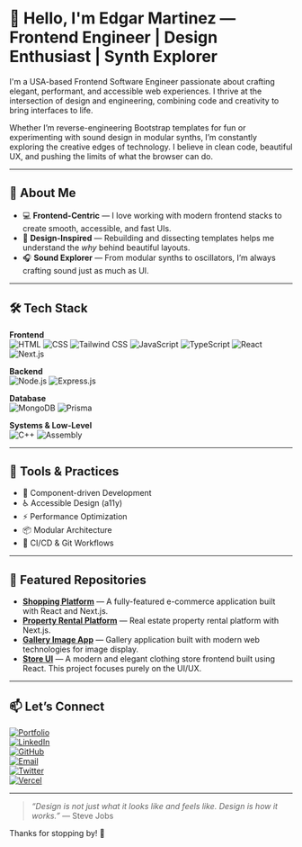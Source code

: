 # 👋 Hello, I'm Edgar Martinez — Frontend Engineer | Design Enthusiast | Synth Explorer

I'm a USA-based Frontend Software Engineer passionate about crafting elegant, performant, and accessible web experiences. I thrive at the intersection of design and engineering, combining code and creativity to bring interfaces to life.

Whether I’m reverse-engineering Bootstrap templates for fun or experimenting with sound design in modular synths, I’m constantly exploring the creative edges of technology. I believe in clean code, beautiful UX, and pushing the limits of what the browser can do.

---

## 🎯 About Me

- 💻 **Frontend-Centric** — I love working with modern frontend stacks to create smooth, accessible, and fast UIs.
- 🎨 **Design-Inspired** — Rebuilding and dissecting templates helps me understand the *why* behind beautiful layouts.
- 🎧 **Sound Explorer** — From modular synths to oscillators, I’m always crafting sound just as much as UI.

---

## 🛠️ Tech Stack

**Frontend**  
![HTML](https://img.shields.io/badge/HTML5-E34F26?style=for-the-badge&logo=html5&logoColor=white)
![CSS](https://img.shields.io/badge/CSS3-1572B6?style=for-the-badge&logo=css3&logoColor=white)
![Tailwind CSS](https://img.shields.io/badge/Tailwind%20CSS-38B2AC?style=for-the-badge&logo=tailwind-css&logoColor=white)
![JavaScript](https://img.shields.io/badge/JavaScript-F7DF1E?style=for-the-badge&logo=javascript&logoColor=black)
![TypeScript](https://img.shields.io/badge/TypeScript-3178C6?style=for-the-badge&logo=typescript&logoColor=white)
![React](https://img.shields.io/badge/React-61DAFB?style=for-the-badge&logo=react&logoColor=black)
![Next.js](https://img.shields.io/badge/Next.js-000000?style=for-the-badge&logo=next.js&logoColor=white)

**Backend**  
![Node.js](https://img.shields.io/badge/Node.js-339933?style=for-the-badge&logo=node.js&logoColor=white)
![Express.js](https://img.shields.io/badge/Express.js-000000?style=for-the-badge&logo=express&logoColor=white)

**Database**  
![MongoDB](https://img.shields.io/badge/MongoDB-47A248?style=for-the-badge&logo=mongodb&logoColor=white)
![Prisma](https://img.shields.io/badge/Prisma-2D3748?style=for-the-badge&logo=prisma&logoColor=white)

**Systems & Low-Level**  
![C++](https://img.shields.io/badge/C++-00599C?style=for-the-badge&logo=c%2B%2B&logoColor=white)
![Assembly](https://img.shields.io/badge/Assembly-555555?style=for-the-badge&logo=assemblyscript&logoColor=white)

---

## 🔧 Tools & Practices

- 🧪 Component-driven Development
- ♿ Accessible Design (a11y)
- ⚡ Performance Optimization
- 📦 Modular Architecture
- 🔁 CI/CD & Git Workflows

---

## 📁 Featured Repositories

- **[Shopping Platform](https://github.com/EdgarMartinez26/Shopping-PlatForm/tree/main/e-commerce)** — A fully-featured e-commerce application built with React and Next.js.
- **[Property Rental Platform](https://github.com/EdgarMartinez26/Property/tree/main/property-air-nextjs)** — Real estate property rental platform with Next.js.
- **[Gallery Image App](https://github.com/EdgarMartinez26/gallery-image)** — Gallery application built with modern web technologies for image display.
- **[Store UI](https://github.com/EdgarMartinez26/Clothes-Store)** — A modern and elegant clothing store frontend built using React. This project focuses purely on the UI/UX.

---

## 📫 Let’s Connect

[![Portfolio](https://img.shields.io/badge/Portfolio-255E63?style=for-the-badge&logo=About.me&logoColor=white)](https://portafolio-25.vercel.app/)  
[![LinkedIn](https://img.shields.io/badge/LinkedIn-0077B5?style=for-the-badge&logo=linkedin&logoColor=white)](https://www.linkedin.com/in/edgar-ivan-martinez-santiago-a76016230/)  
[![GitHub](https://img.shields.io/badge/GitHub-181717?style=for-the-badge&logo=github&logoColor=white)](https://github.com/EdgarMartinez26)  
[![Email](https://img.shields.io/badge/Email-D14836?style=for-the-badge&logo=gmail&logoColor=white)](mailto:edgarivan702@gmail.com)  
[![Twitter](https://img.shields.io/badge/Twitter-1DA1F2?style=for-the-badge&logo=twitter&logoColor=white)](https://twitter.com/yourhandle)  
[![Vercel](https://img.shields.io/badge/Vercel-000000?style=for-the-badge&logo=vercel&logoColor=white)](https://vercel.com/edgars-projects-657083dd)

---

> *“Design is not just what it looks like and feels like. Design is how it works.”* — Steve Jobs

Thanks for stopping by! 🌟
